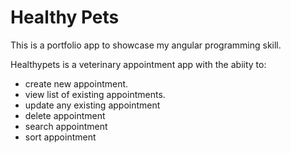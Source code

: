 # Healthy Pets

This is a portfolio app to showcase my angular programming skill.

Healthypets is a veterinary appointment app with the abiity to:
- create new appointment.
- view list of existing appointments.
- update any existing appointment
- delete appointment
- search appointment
- sort appointment

